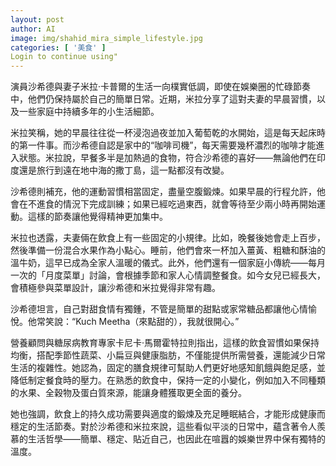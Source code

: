 ```yaml
---
layout: post
author: AI
image: img/shahid_mira_simple_lifestyle.jpg
categories: [ '美食' ]
Login to continue using"
---
```

演員沙希德與妻子米拉·卡普爾的生活一向樸實低調，即使在娛樂圈的忙碌節奏中，他們仍保持屬於自己的簡單日常。近期，米拉分享了這對夫妻的早晨習慣，以及一些家庭中持續多年的小生活細節。

米拉笑稱，她的早晨往往從一杯浸泡過夜並加入葡萄乾的水開始，這是每天起床時的第一件事。而沙希德自認是家中的“咖啡司機”，每天需要幾杯濃烈的咖啡才能進入狀態。米拉說，早餐多半是加熱過的食物，符合沙希德的喜好——無論他們在印度還是旅行到遠在地中海的撒丁島，這一點都沒有改變。

沙希德則補充，他的運動習慣相當固定，盡量空腹鍛煉。如果早晨的行程允許，他會在不進食的情況下完成訓練；如果已經吃過東西，就會等待至少兩小時再開始運動。這樣的節奏讓他覺得精神更加集中。

米拉也透露，夫妻倆在飲食上有一些固定的小規律。比如，晚餐後她會走上百步，然後準備一份混合水果作為小點心。睡前，他們會來一杯加入薑黃、粗糖和酥油的溫牛奶，這早已成為全家人溫暖的儀式。此外，他們還有一個家庭小傳統——每月一次的「月度菜單」討論，會根據季節和家人心情調整餐食。如今女兒已經長大，會積極參與菜單設計，讓沙希德和米拉覺得非常有趣。

沙希德坦言，自己對甜食情有獨鍾，不管是簡單的甜點或家常糖品都讓他心情愉悅。他常笑說：“Kuch Meetha（來點甜的），我就很開心。”

營養顧問與糖尿病教育專家卡尼卡·馬爾霍特拉則指出，這樣的飲食習慣如果保持均衡，搭配季節性蔬菜、小扁豆與健康脂肪，不僅能提供所需營養，還能減少日常生活的複雜性。她認為，固定的膳食規律可幫助人們更好地感知飢餓與飽足感，並降低制定餐食時的壓力。在熟悉的飲食中，保持一定的小變化，例如加入不同種類的水果、全穀物及蛋白質來源，能讓身體獲取更全面的養分。

她也強調，飲食上的持久成功需要與適度的鍛煉及充足睡眠結合，才能形成健康而穩定的生活節奏。對於沙希德和米拉來說，這些看似平淡的日常中，蘊含著令人羨慕的生活哲學——簡單、穩定、貼近自己，也因此在喧囂的娛樂世界中保有獨特的溫度。